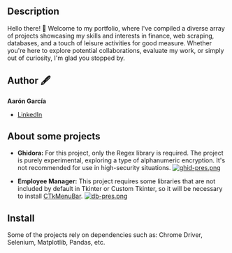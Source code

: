 ## Description

Hello there! 👋 Welcome to my portfolio, where I've compiled a diverse array of projects showcasing my skills and interests in finance, web scraping, databases, and a touch of leisure activities for good measure. 
Whether you're here to explore potential collaborations, evaluate my work, or simply out of curiosity, I'm glad you stopped by.

## Author 🖋️
**Aarón García**

* [LinkedIn](https://www.linkedin.com/in/aarón-aldair-3b5075264/)

## About some projects
* **Ghidora:**
For this project, only the Regex library is required. The project is purely experimental, exploring a type of alphanumeric encryption. It's not recommended for use in high-security situations.
[![ghid-pres.png](https://i.postimg.cc/fytSQVL3/ghid-pres.png)](https://postimg.cc/D4hwqy1F)

* **Employee Manager:**
This project requires some libraries that are not included by default in Tkinter or Custom Tkinter, so it will be necessary to install [CTkMenuBar](https://github.com/Akascape/CTkMenuBar).
[![db-pres.png](https://i.postimg.cc/QtnKzQXG/db-pres.png)](https://postimg.cc/Fd3KdJdD)

## Install
Some of the projects rely on dependencies such as: Chrome Driver, Selenium, Matplotlib, Pandas, etc.
